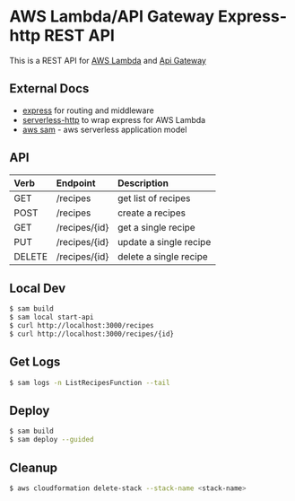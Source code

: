 # AWS Lambda/API Gateway Express-http REST API

This is a REST API for [AWS Lambda](https://aws.amazon.com/lambda/) and [Api Gateway](https://aws.amazon.com/api-gateway/) 

## External Docs
 - [express](https://expressjs.com/) for routing and middleware
 - [serverless-http](https://github.com/dougmoscrop/serverless-http) to wrap express for AWS Lambda
 - [aws sam](https://aws.amazon.com/serverless/sam/) - aws serverless application model

## API

| Verb      | Endpoint      | Description               |
|:--------- |:------------- |:----------------------    |
| GET       | /recipes      | get list of recipes       |
| POST      | /recipes      | create a recipes          |
| GET       | /recipes/{id} | get a single recipe       |
| PUT       | /recipes/{id} | update a single recipe    |
| DELETE    | /recipes/{id} | delete a single recipe    |

## Local Dev
```bash
$ sam build
$ sam local start-api
$ curl http://localhost:3000/recipes
$ curl http://localhost:3000/recipes/{id}
```

## Get Logs
```bash
$ sam logs -n ListRecipesFunction --tail
```

## Deploy
```bash
$ sam build
$ sam deploy --guided
```

## Cleanup
```bash
$ aws cloudformation delete-stack --stack-name <stack-name>
```
